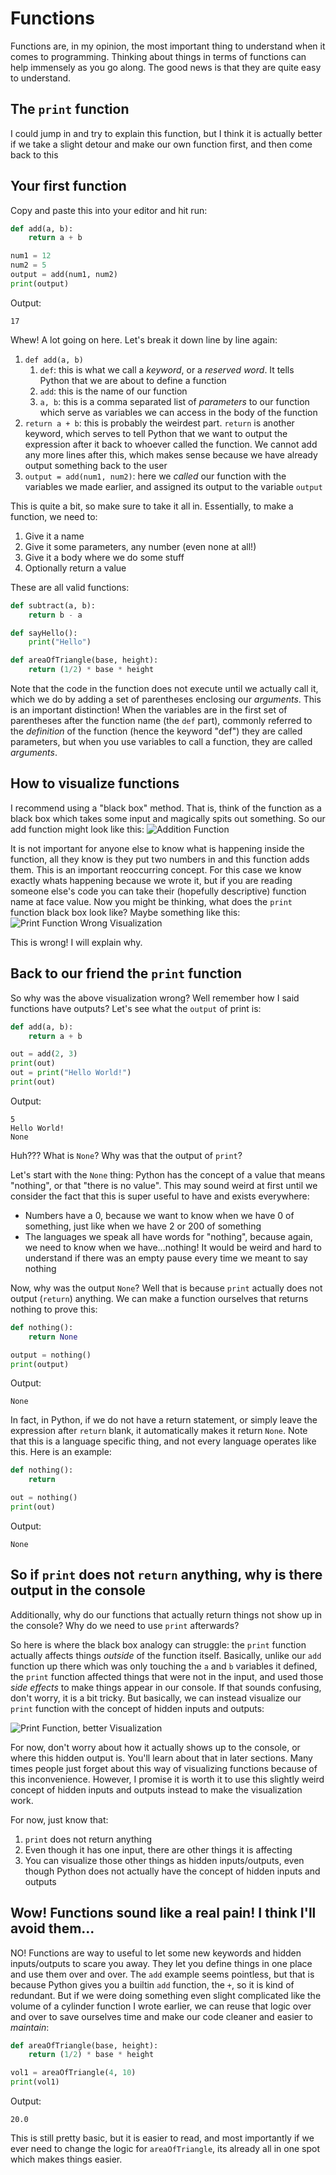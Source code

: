 # Functions
Functions are, in my opinion, the most important thing to understand when it comes to programming. Thinking about things in terms of functions can help immensely as you go along. The good news is that they are quite easy to understand.

## The `print` function
I could jump in and try to explain this function, but I think it is actually better if we take a slight detour and make our own function first, and then come back to this

## Your first function
Copy and paste this into your editor and hit run:
```python
def add(a, b):
    return a + b

num1 = 12
num2 = 5
output = add(num1, num2)
print(output)
```
Output:
```
17
```
Whew! A lot going on here. Let's break it down line by line again:
1. `def add(a, b)`
    1. `def`: this is what we call a *keyword*, or a *reserved word*. It tells Python that we are about to define a function
    2. `add`: this is the name of our function
    3. `a, b`: this is a comma separated list of *parameters* to our function which serve as variables we can access in the body of the function
2. `return a + b`: this is probably the weirdest part. `return` is another keyword, which serves to tell Python that we want to output the expression after it back to whoever called the function. We cannot add any more lines after this, which makes sense because we have already output something back to the user
3. `output = add(num1, num2)`: here we *called* our function with the variables we made earlier, and assigned its output to the variable `output`

This is quite a bit, so make sure to take it all in. Essentially, to make a function, we need to:
1. Give it a name
2. Give it some parameters, any number (even none at all!)
3. Give it a body where we do some stuff
4. Optionally return a value

These are all valid functions:
```python
def subtract(a, b):
    return b - a

def sayHello():
    print("Hello")

def areaOfTriangle(base, height):
    return (1/2) * base * height
```

Note that the code in the function does not execute until we actually call it, which we do by adding a set of parentheses enclosing our *arguments*. This is an important distinction! When the variables are in the first set of parentheses after the function name (the `def` part), commonly referred to the *definition* of the function (hence the keyword "def") they are called parameters, but when you use variables to call a function, they are called *arguments*.

## How to visualize functions
I recommend using a "black box" method. That is, think of the function as a black box which takes some input and magically spits out something. So our add function might look like this:
![Addition Function](../img/add.svg)

It is not important for anyone else to know what is happening inside the function, all they know is they put two numbers in and this function adds them. This is an important reoccurring concept. For this case we know exactly whats happening because we wrote it, but if you are reading someone else's code you can take their (hopefully descriptive) function name at face value. Now you might be thinking, what does the `print` function black box look like? Maybe something like this:
![Print Function Wrong Visualization](../img/print-wrong.svg)

This is wrong! I will explain why.

## Back to our friend the `print` function
So why was the above visualization wrong? Well remember how I said functions have outputs? Let's see what the `output` of print is:
```python
def add(a, b):
    return a + b

out = add(2, 3)
print(out)
out = print("Hello World!")
print(out)
```
Output:
```
5
Hello World!
None
```
Huh??? What is `None`? Why was that the output of `print`?

Let's start with the `None` thing: Python has the concept of a value that means "nothing", or that "there is no value". This may sound weird at first until we consider the fact that this is super useful to have and exists everywhere:
- Numbers have a 0, because we want to know when we have 0 of something, just like when we have 2 or 200 of something
- The languages we speak all have words for "nothing", because again, we need to know when we have...nothing! It would be weird and hard to understand if there was an empty pause every time we meant to say nothing

Now, why was the output `None`? Well that is because `print` actually does not output (`return`) anything. We can make a function ourselves that returns nothing to prove this:
```python
def nothing():
    return None

output = nothing()
print(output)
```
Output:
```
None
```
In fact, in Python, if we do not have a return statement, or simply leave the expression after `return` blank, it automatically makes it return `None`. Note that this is a language specific thing, and not every language operates like this. Here is an example:
```python
def nothing():
    return

out = nothing()
print(out)
```
Output:
```
None
```

## So if `print` does not `return` anything, why is there output in the console
Additionally, why do our functions that actually return things not show up in the console? Why do we need to use `print` afterwards?

So here is where the black box analogy can struggle: the `print` function actually affects things *outside* of the function itself. Basically, unlike our `add` function up there which was only touching the `a` and `b` variables it defined, the `print` function affected things that were not in the input, and used those *side effects* to make things appear in our console. If that sounds confusing, don't worry, it is a bit tricky. But basically, we can instead visualize our `print` function with the concept of hidden inputs and outputs:

![Print Function, better Visualization](../img/print-correct.svg)

For now, don't worry about how it actually shows up to the console, or where this hidden output is. You'll learn about that in later sections. Many times people just forget about this way of visualizing functions because of this inconvenience. However, I promise it is worth it to use this slightly weird concept of hidden inputs and outputs instead to make the visualization work.

For now, just know that:
1. `print` does not return anything
2. Even though it has one input, there are other things it is affecting
3. You can visualize those other things as hidden inputs/outputs, even though Python does not actually have the concept of hidden inputs and outputs

## Wow! Functions sound like a real pain! I think I'll avoid them...
NO! Functions are way to useful to let some new keywords and hidden inputs/outputs to scare you away. They let you define things in one place and use them over and over. The `add` example seems pointless, but that is because Python gives you a builtin `add` function, the `+`, so it is kind of redundant. But if we were doing something even slight complicated like the volume of a cylinder function I wrote earlier, we can reuse that logic over and over to save ourselves time and make our code cleaner and easier to *maintain*:
```python
def areaOfTriangle(base, height):
    return (1/2) * base * height

vol1 = areaOfTriangle(4, 10)
print(vol1)
```
Output:
```
20.0
```
This is still pretty basic, but it is easier to read, and most importantly if we ever need to change the logic for `areaOfTriangle`, its already all in one spot which makes things easier.